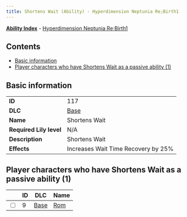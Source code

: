 ```yaml
---
title: Shortens Wait (Ability) - Hyperdimension Neptunia Re;Birth1
---
```


[**Ability Index**](/neptunia/rb1/ability/index.html) - [Hyperdimension Neptunia Re;Birth1](/neptunia/rb1)

## Contents

- [Basic information](#basic-information)
- [Player characters who have Shortens Wait as a passive ability (1)](#player-characters-who-have-shortens-wait-as-a-passive-ability-1)

## Basic information

|   |   |
| -- | -- |
| **ID** | 117
**DLC** | [Base](/neptunia/rb1/dlc/1-base.html)
**Name** | Shortens Wait
**Required Lily level** | N/A
**Description** | Shortens Wait
**Effects** | Increases Wait Time Recovery by 25% |


## Player characters who have Shortens Wait as a passive ability (1)

|    | ID | DLC | Name |
| -- | -- | --- | ---- |
| <input type="checkbox" id="rb1-player-1-9" class="trackbox" /> | 9 | [Base](/neptunia/rb1/dlc/1-base.html) | [Rom](/neptunia/rb1/player/1-9-rom.html) |

